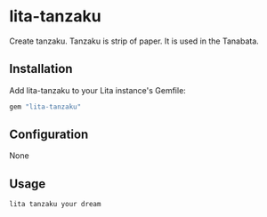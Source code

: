 # lita-tanzaku

Create tanzaku.
Tanzaku is strip of paper. It is used in the Tanabata.

## Installation

Add lita-tanzaku to your Lita instance's Gemfile:

``` ruby
gem "lita-tanzaku"
```

## Configuration

None

## Usage

`lita tanzaku your dream`

